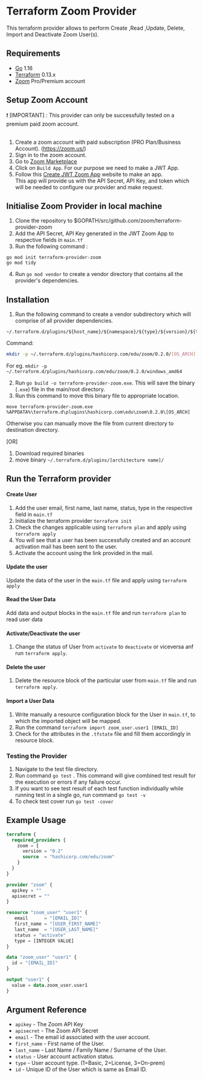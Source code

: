 # Terraform Zoom Provider

This terraform provider allows to perform Create ,Read ,Update, Delete, Import and Deactivate Zoom User(s). 


## Requirements

* [Go](https://golang.org/doc/install) 1.16 <br>
* [Terraform](https://www.terraform.io/downloads.html) 0.13.x <br/>
* [Zoom](https://zoom.us/) Pro/Premium account 


## Setup Zoom Account
 :heavy_exclamation_mark:  [IMPORTANT] : This provider can only be successfully tested on a premium paid zoom account. <br><br>

1. Create a zoom account with paid subscription (PRO Plan/Business Account). (https://zoom.us/)<br>
2. Sign in to the zoom account.<br>
3. Go to [Zoom Marketplace](https://marketplace.zoom.us/)<br>
4. Click on `Build App`. For our purpose we need to make a JWT App. <br>
5. Follow this [Create JWT Zoom App](https://marketplace.zoom.us/docs/guides/build/jwt-app) website to make an app. <br>
This app will provide us with the API Secret, API Key, and token which will be needed to configure our provider and make request. <br>


## Initialise Zoom Provider in local machine 
1. Clone the repository  to $GOPATH/src/github.com/zoom/terraform-provider-zoom <br>
2. Add the API Secret, API Key  generated in the JWT Zoom App to respective fields in `main.tf` <br>
3. Run the following command :
 ```golang
go mod init terraform-provider-zoom
go mod tidy
```
4. Run `go mod vendor` to create a vendor directory that contains all the provider's dependencies. <br>

## Installation
1. Run the following command to create a vendor subdirectory which will comprise of  all provider dependencies. <br>
```
~/.terraform.d/plugins/${host_name}/${namespace}/${type}/${version}/${target}
``` 
Command: 
```bash
mkdir -p ~/.terraform.d/plugins/hashicorp.com/edu/zoom/0.2.0/[OS_ARCH]
```
For eg. `mkdir -p ~/.terraform.d/plugins/hashicorp.com/edu/zoom/0.2.0/windows_amd64`<br>

2. Run `go build -o terraform-provider-zoom.exe`. This will save the binary (`.exe`) file in the main/root directory. <br>
3. Run this command to move this binary file to appropriate location.
 ```
 move terraform-provider-zoom.exe %APPDATA%\terraform.d\plugins\hashicorp.com\edu\zoom\0.2.0\[OS_ARCH]
 ``` 
Otherwise you can manually move the file from current directory to destination directory.<br>


[OR]

1. Download required binaries <br>
2. move binary `~/.terraform.d/plugins/[architecture name]/`


## Run the Terraform provider

#### Create User
1. Add the user email, first name, last name, status, type in the respective field in `main.tf`
2. Initialize the terraform provider `terraform init`
3. Check the changes applicable using `terraform plan` and apply using `terraform apply`
4. You will see that a user has been successfully created and an account activation mail has been sent to the user.
5. Activate the account using the link provided in the mail.

#### Update the user
Update the data of the user in the `main.tf` file and apply using `terraform apply`

#### Read the User Data
Add data and output blocks in the `main.tf` file and run `terraform plan` to read user data

#### Activate/Deactivate the user
1. Change the status of User from `activate` to `deactivate` or viceversa anf run `terraform apply`.

#### Delete the user
1. Delete the resource block of the particular user from `main.tf` file and run `terraform apply`.

#### Import a User Data
1. Write manually a resource configuration block for the User in `main.tf`, to which the imported object will be mapped.
2. Run the command `terraform import zoom_user.user1 [EMAIL_ID]`
3. Check for the attributes in the `.tfstate` file and fill them accordingly in resource block.


### Testing the Provider
1. Navigate to the test file directory.
2. Run command `go test` . This command will give combined test result for the execution or errors if any failure occur.
3. If you want to see test result of each test function individually while running test in a single go, run command `go test -v`
4. To check test cover run `go test -cover`


## Example Usage
```terraform
terraform {
  required_providers {
    zoom = {
      version = "0.2"
      source  = "hashicorp.com/edu/zoom"
    }
  }
}

provider "zoom" {
  apikey = ""
  apisecret = ""
}

resource "zoom_user" "user1" {
   email      = "[EMAIL_ID]"
   first_name = "[USER_FIRST_NAME]"
   last_name  = "[USER_LAST_NAME]"
   status = "activate"
   type = [INTEGER VALUE]
}

data "zoom_user" "user1" {
  id = "[EMAIL_ID]"
}

output "user1" {
  value = data.zoom_user.user1
}
```

## Argument Reference

* `apikey`     - The Zoom API Key
* `apisecret`  - The Zoom API Secret
* `email`      - The email id associated with the user account.
* `first_name` - First name of the User.
* `last_name`  - Last Name / Family Name / Surname of the User.
* `status`     - User account activation status.
* `type`       - User account type. (1=Basic, 2=License, 3=On-prem)
* `id`         - Unique ID of the User which is same as Email ID.















